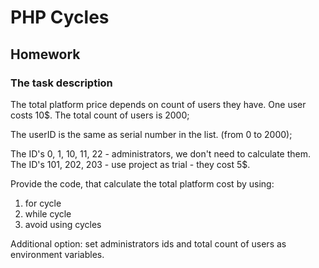 # PHP Cycles

## Homework

### The task description

The total platform price depends on count of users they have.
One user costs 10$. The total count of users is 2000;

The userID is the same as serial number in the list. (from 0 to 2000);

The ID's 0, 1, 10, 11, 22 - administrators, we don't need to calculate them.
The ID's 101, 202, 203 - use project as trial - they cost 5$.

Provide the code, that calculate the total platform cost by using:
1) for cycle
2) while cycle
3) avoid using cycles

Additional option: set administrators ids and total count of users as environment variables.
